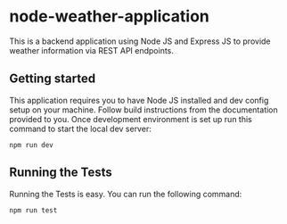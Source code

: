 # node-weather-application

This is a backend application using Node JS and Express JS to provide weather information via REST API endpoints.

## Getting started

This application requires you to have Node JS installed and dev config setup on your machine. Follow build instructions from the documentation provided to you.
Once development environment is set up run this command to start the local dev server:

```
npm run dev
```


## Running the Tests

Running the Tests is easy. You can run the following command:

```
npm run test
```
